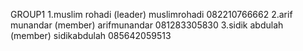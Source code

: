 GROUP1
1.muslim rohadi (leader) muslimrohadi 082210766662
2.arif munandar (member) arifmunandar 081283305830
3.sidik abdulah (member) sidikabdulah 085642059513